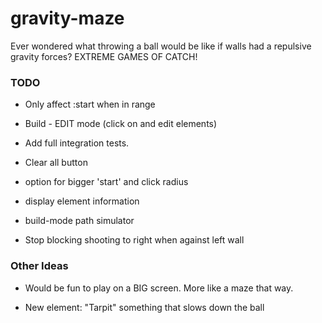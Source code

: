 # gravity-maze

Ever wondered what throwing a ball would be like if walls had a repulsive
gravity forces?
EXTREME GAMES OF CATCH!


### TODO

  - Only affect :start when in range



  - Build - EDIT mode (click on and edit elements)

  - Add full integration tests.
  
  - Clear all button

  - option for bigger 'start' and click radius 

  - display element information
    
  - build-mode path simulator
  
  - Stop blocking shooting to right when against left wall
  
### Other Ideas

  - Would be fun to play on a BIG screen. More like a maze that way.

  - New element: "Tarpit" something that slows down the ball

